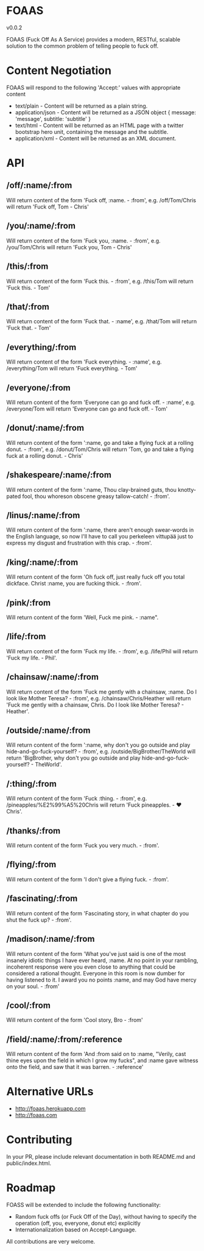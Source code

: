 # FOAAS

v0.0.2

FOAAS (Fuck Off As A Service) provides a modern, RESTful, scalable solution to the common problem of telling people to fuck off.

# Content Negotiation

FOAAS will respond to the following 'Accept:' values with appropriate content

* text/plain - Content will be returned as a plain string.
* application/json - Content will be returned as a JSON object { message: 'message', subtitle: 'subtitle' }
* text/html - Content will be returned as an HTML page with a twitter bootstrap hero unit, containing the message and the subtitle.
* application/xml - Content will be returned as an XML document.

# API

## /off/:name/:from

Will return content of the form 'Fuck off, :name. - :from', e.g. /off/Tom/Chris will return 'Fuck off, Tom - Chris'

## /you/:name/:from

Will return content of the form 'Fuck you, :name. - :from', e.g. /you/Tom/Chris will return 'Fuck you, Tom - Chris'

## /this/:from

Will return content of the form 'Fuck this. - :from', e.g. /this/Tom will return 'Fuck this. - Tom'

## /that/:from

Will return content of the form 'Fuck that. - :name', e.g. /that/Tom will return 'Fuck that. - Tom'

## /everything/:from

Will return content of the form 'Fuck everything. - :name', e.g. /everything/Tom will return 'Fuck everything. - Tom'

## /everyone/:from

Will return content of the form 'Everyone can go and fuck off. - :name', e.g. /everyone/Tom will return 'Everyone can go and fuck off. - Tom'

## /donut/:name/:from

Will return content of the form ':name, go and take a flying fuck at a rolling donut. - :from', e.g. /donut/Tom/Chris will return 'Tom, go and take a flying fuck at a rolling donut. - Chris'

## /shakespeare/:name/:from

Will return content of the form ':name, Thou clay-brained guts, thou knotty-pated fool, thou whoreson obscene greasy tallow-catch! - :from'.

## /linus/:name/:from

Will return content of the form ':name, there aren't enough swear-words in the English language, so now I'll have to call you perkeleen vittupää just to express my disgust and frustration with this crap. - :from'.

## /king/:name/:from

Will return content of the form 'Oh fuck off, just really fuck off you total dickface. Christ :name, you are fucking thick. - :from'.

## /pink/:from

Will return content of the form 'Well, Fuck me pink. - :name".

## /life/:from

Will return content of the form 'Fuck my life. - :from', e.g. /life/Phil will return 'Fuck my life. - Phil'.

## /chainsaw/:name/:from

Will return content of the form 'Fuck me gently with a chainsaw, :name. Do I look like Mother Teresa? - :from', e.g. /chainsaw/Chris/Heather will return 'Fuck me gently with a chainsaw, Chris. Do I look like Mother Teresa? - Heather'.

## /outside/:name/:from

Will return content of the form ':name, why don't you go outside and play hide-and-go-fuck-yourself? - :from', e.g. /outside/BigBrother/TheWorld will return 'BigBrother, why don't you go outside and play hide-and-go-fuck-yourself? - TheWorld'.

## /:thing/:from

Will return content of the form 'Fuck :thing. - :from', e.g. /pineapples/%E2%99%A5%20Chris will return 'Fuck pineapples. - ♥ Chris'.

## /thanks/:from

Will return content of the form 'Fuck you very much. - :from'.

## /flying/:from

Will return content of the form 'I don't give a flying fuck. - :from'.

## /fascinating/:from

Will return content of the form 'Fascinating story, in what chapter do you shut the fuck up? - :from'.

## /madison/:name/:from

Will return content of the form 'What you've just said is one of the most insanely idiotic things I have ever heard, :name. At no point in your rambling, incoherent response were you even close to anything that could be considered a rational thought. Everyone in this room is now dumber for having listened to it. I award you no points :name, and may God have mercy on your soul. -  :from'

## /cool/:from

Will return content of the form 'Cool story, Bro - :from'

## /field/:name/:from/:reference

Will return content of the form 'And :from said on to :name, "Verily, cast thine eyes upon the field in which I grow my fucks", and :name gave witness onto the field, and saw that it was barren. -  :reference'

# Alternative URLs

- http://foaas.herokuapp.com
- http://foaas.com

# Contributing

In your PR, please include relevant documentation in both README.md and public/index.html.

# Roadmap

FOASS will be extended to include the following functionality:

* Random fuck offs (or Fuck Off of the Day), without having to specify the operation (off, you, everyone, donut etc) explicitly
* Internationalization based on Accept-Language.

All contributions are very welcome.
